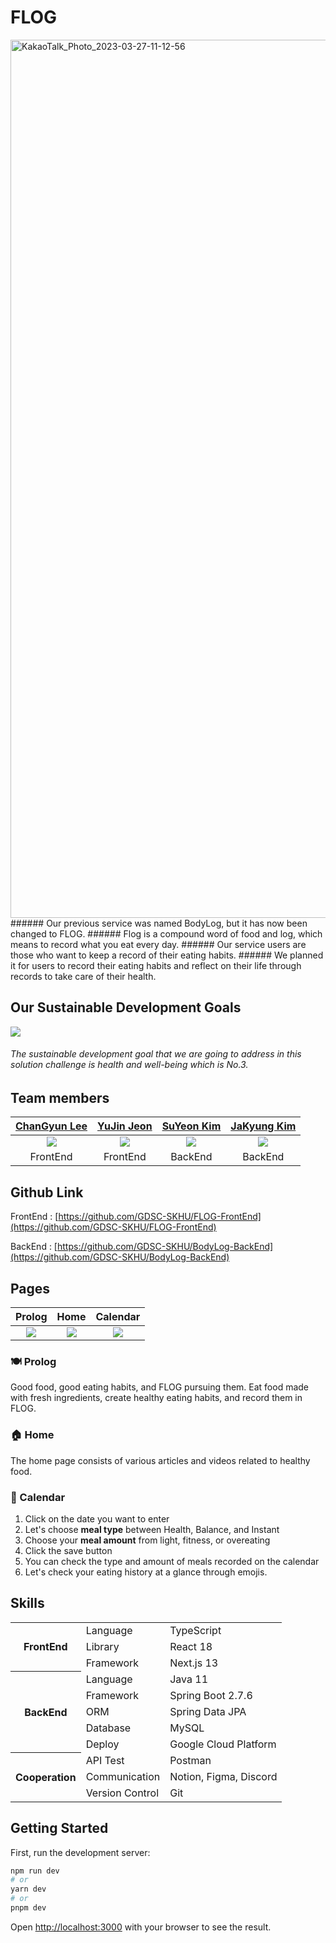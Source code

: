 # FLOG

<img width="1405" alt="KakaoTalk_Photo_2023-03-27-11-12-56" src="https://user-images.githubusercontent.com/72643542/227824500-19acf1a9-7288-4946-ba4e-9e03a5d8dbf1.png">
###### Our previous service was named BodyLog, but it has now been changed to FLOG.
###### Flog is a compound word of food and log, which means to record what you eat every day.
###### Our service users are those who want to keep a record of their eating habits.
###### We planned it for users to record their eating habits and reflect on their life through records to take care of their health.

## Our Sustainable Development Goals

<img src="https://user-images.githubusercontent.com/80957486/229124997-416b5db6-8750-47b2-ad98-008369efa3a7.png" style="max-width: 200px; max-height: 200px;">

###### The sustainable development goal that we are going to address in this solution challenge is health and well-being which is No.3.

## Team members

|            [ChanGyun Lee](https://github.com/lgyn10)             |              [YuJin Jeon](https://github.com/yuj2n)               |            [SuYeon Kim](https://github.com/tndusy27)             |            [JaKyung Kim](https://github.com/jkkj0414)            |
| :--------------------------------------------------------------: | :---------------------------------------------------------------: | :--------------------------------------------------------------: | :--------------------------------------------------------------: |
| <img src="https://avatars.githubusercontent.com/u/72643542?v=4"> | <img src="https://avatars.githubusercontent.com/u/101913688?v=4"> | <img src="https://avatars.githubusercontent.com/u/80027082?v=4"> | <img src="https://avatars.githubusercontent.com/u/80957486?v=4"> |
|                             FrontEnd                             |                             FrontEnd                              |                             BackEnd                              |                             BackEnd                              |

## Github Link

FrontEnd : [https://github.com/GDSC-SKHU/FLOG-FrontEnd](https://github.com/GDSC-SKHU/FLOG-FrontEnd)

BackEnd : [https://github.com/GDSC-SKHU/BodyLog-BackEnd](https://github.com/GDSC-SKHU/BodyLog-BackEnd)

## Pages

|                                                      Prolog                                                       |                                                       Home                                                        |                                                     Calendar                                                      |
| :---------------------------------------------------------------------------------------------------------------: | :---------------------------------------------------------------------------------------------------------------: | :---------------------------------------------------------------------------------------------------------------: |
| <img src="https://user-images.githubusercontent.com/80957486/229153189-c0942168-e73c-480c-8192-f0ab2c6010e8.gif"> | <img src="https://user-images.githubusercontent.com/80957486/229150515-096abb9d-25dd-4dc1-87c5-aa58218673f8.gif"> | <img src="https://user-images.githubusercontent.com/80957486/229155439-a9bd9f6c-c509-4824-ad1f-736018f7495b.gif"> |

### 🍽 Prolog

Good food, good eating habits, and FLOG pursuing them.
Eat food made with fresh ingredients, create healthy eating habits, and record them in FLOG.

### 🏠 Home

The home page consists of various articles and videos related to healthy food.

### 📅 Calendar

1. Click on the date you want to enter
2. Let's choose **meal type** between Health, Balance, and Instant
3. Choose your **meal amount** from light, fitness, or overeating
4. Click the save button
5. You can check the type and amount of meals recorded on the calendar
6. Let's check your eating history at a glance through emojis.

## Skills

<table>
   <tr><th rowspan="3">FrontEnd</th><td>Language</td><td>TypeScript</td></tr>
	<tr><td>Library</td><td>React 18</td></tr>
	<tr><td>Framework</td><td>Next.js 13</td></tr>
	<tr><th rowspan="5">BackEnd</th><td>Language</td><td>Java 11</td></tr>
	<tr><td>Framework</td><td>Spring Boot 2.7.6</td></tr>
	<tr><td>ORM</td><td>Spring Data JPA</td></tr>
	<tr><td>Database</td><td>MySQL</td></tr>
	<tr><td>Deploy</td><td>Google Cloud Platform</td></tr>
	<tr><th rowspan="3">Cooperation</th><td>API Test</td><td>Postman</td></tr>
	<tr><td>Communication</td><td>Notion, Figma, Discord</td></tr>
	<tr><td>Version Control</td><td>Git</td></tr>
</table>

## Getting Started

First, run the development server:

```bash
npm run dev
# or
yarn dev
# or
pnpm dev
```

Open [http://localhost:3000](http://localhost:3000) with your browser to see the result.
